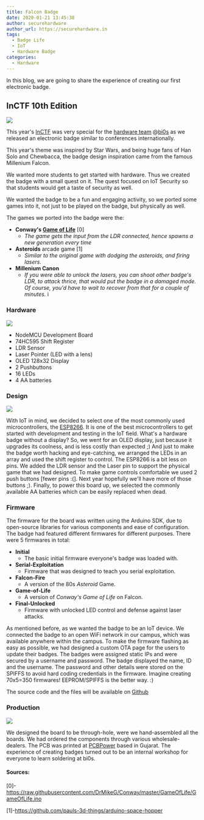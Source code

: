 ```yaml
---
title: Falcon Badge 
date: 2020-01-21 13:45:38
author: securehardware
author_url: https://securehardware.in
tags:
  - Badge Life
  - IoT
  - Hardware Badge
categories:
  - Hardware
---
```

In this blog, we are going to share the experience of creating our first electronic badge.
<!--more-->
## InCTF 10th Edition
![](https://i.ibb.co/VgTRQHB/photo-2020-01-21-10-44-10.jpg)

This year's [InCTF](https://inctf.in/) was very special for the [hardware team](https://securehardware.in/) @[bi0s](https://bi0s.in/) as we released an electronic badge similar to conferences internationally. 

This year's theme was inspired by Star Wars, and being huge fans of Han Solo and Chewbacca, the badge design inspiration came from the famous Millenium Falcon.

We wanted more students to get started with hardware. Thus we created the badge with a small quest on it. The quest focused on IoT Security so that students would get a taste of security as well. 

We wanted the badge to be a fun and engaging activity, so we ported some games into it, not just to be played on the badge, but physically as well. 

The games we ported into the badge were the:
* **Conway's [Game of Life](https://en.wikipedia.org/wiki/Conway%27s_Game_of_Life)** [0]
    * *The game gets the input from the LDR connected, hence spawns a new generation every time*
* **Asteroids** arcade game [1]
    * *Similar to the original game with dodging the asteroids, and firing lasers.*
* **Millenium Canon**
    * *If you were able to unlock the lasers, you can shoot other badge's LDR, to *attack* thrice, that would put the badge in a *damaged* mode. Of course, you'd have to wait to recover from that for a couple of minutes.* 
i
### Hardware
![](https://i.ibb.co/48Vmntg/photo-2020-01-21-10-39-36.jpg)

* NodeMCU Development Board
* 74HC595 Shift Register
* LDR Sensor
* Laser Pointer (LED with a lens)
* OLED 128x32 Display
* 2 Pushbuttons
* 16 LEDs 
* 4 AA batteries 

### Design 
![](https://i.ibb.co/2cJNDyW/photo-2020-01-21-10-42-35.jpg)

With IoT in mind, we decided to select one of the most commonly used microcontrollers, the [ESP8266](https://www.espressif.com/en/products/hardware/esp8266ex/overview). It is one of the best microcontrollers to get started with development and testing in the IoT field. 
What's a hardware badge without a display? So, we went for an OLED display, just because it upgrades its coolness, and is less costly than expected ;) 
And just to make the badge worth hacking and eye-catching, we arranged the LEDs in an array and used the shift register to control. The ESP8266 is a bit less on pins.
We added the LDR sensor and the Laser pin to support the physical game that we had designed.
To make game controls comfortable we used 2 push buttons [fewer pins :(]. Next year hopefully we'll have more of those buttons ;).
Finally, to power this board up, we selected the commonly available AA batteries which can be easily replaced when dead. 

### Firmware
The firmware for the board was written using the Arduino SDK, due to open-source libraries for various components and ease of configuration. The badge had featured different firmwares for different purposes. 
There were 5 firmwares in total:
* **Initial**
    * The basic initial firmware everyone's badge was loaded with.
* **Serial-Exploitation**
    * Firmware that was designed to teach you serial exploitation.
* **Falcon-Fire**
    * A version of the 80s *Asteroid* Game.
* **Game-of-Life**
    * A version of *Conway's Game of Life* on Falcon.
* **Final-Unlocked**
    * Firmware with unlocked LED control and defense against laser attacks.

As mentioned before, as we wanted the badge to be an IoT device. We connected the badge to an open WiFi network in our campus, which was available anywhere within the campus. To make the firmware flashing as easy as possible, we had designed a custom OTA page for the users to update their badges. The badges were assigned static IPs and were secured by a username and password. 
The badge displayed the name, ID and the username. The password and other details were stored on the SPIFFS to avoid hard coding credentials in the firmware. Imagine creating 70x5=350 firmwares! EEPROM/SPIFFS is the better way. :)

The source code and the files will be available on [Github](https://github.com/securehardware-bi0s/Falcon-Badge)

### Production
![](https://i.ibb.co/Mgw6ZR2/photo-2020-01-21-10-41-33.jpg)

We designed the board to be through-hole, were we hand-assembled all the boards. We had ordered the components through various wholesale-dealers. The PCB was printed at [PCBPower](https://www.pcbpower.com/) based in Gujarat. 
The experience of creating badges turned out to be an internal workshop for everyone to learn soldering at bi0s. 

#### Sources:

[0]-https://raw.githubusercontent.com/DrMikeG/Conway/master/GameOfLife/GameOfLife.ino

[1]-https://github.com/pauls-3d-things/arduino-space-hopper


